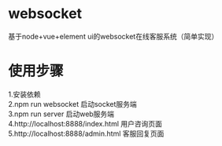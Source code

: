# websocket
基于node+vue+element ui的websocket在线客服系统（简单实现）

# 使用步骤
1.安装依赖<br/>
2.npm run websocket 启动socket服务端<br/>
3.npm run server 启动web服务端<br/>
4.http://localhost:8888/index.html 用户咨询页面<br/>
5.http://localhost:8888/admin.html 客服回复页面
